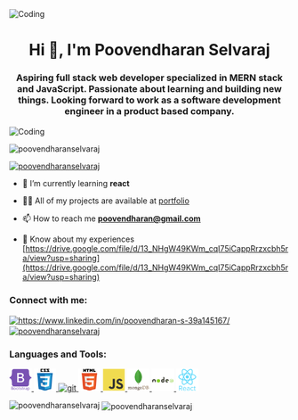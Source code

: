 <img align="centre" alt="Coding" width="100%" height="200" src="https://user-images.githubusercontent.com/97455003/165468010-121b63d2-3791-44fe-9ff8-848117ffd5e0.png">
<h1 align="center">Hi 👋, I'm Poovendharan Selvaraj</h1>
<h3 align="center">Aspiring full stack web developer specialized in MERN stack and JavaScript. Passionate about learning and building new things. Looking forward to work as a software development engineer in a product based company.</h3>
<img align="center" alt="Coding" width="500" src="https://c.tenor.com/2uyENRmiUt0AAAAM/coding.gif">
<p align="left"> <img src="https://komarev.com/ghpvc/?username=poovendharanselvaraj&label=Profile%20views&color=0e75b6&style=flat" alt="poovendharanselvaraj" /> </p>

<p align="left"> <a href="https://github.com/ryo-ma/github-profile-trophy"><img src="https://github-profile-trophy.vercel.app/?username=poovendharanselvaraj" alt="poovendharanselvaraj" /></a> </p>

- 🌱 I’m currently learning **react**

- 👨‍💻 All of my projects are available at [portfolio](portfolio)

- 📫 How to reach me **poovendharan@gmail.com**

- 📄 Know about my experiences [https://drive.google.com/file/d/13_NHgW49KWm_cqI75iCappRrzxcbh5ra/view?usp=sharing](https://drive.google.com/file/d/13_NHgW49KWm_cqI75iCappRrzxcbh5ra/view?usp=sharing)

<h3 align="left">Connect with me:</h3>
<p align="left">
<a href="https://linkedin.com/in/https://www.linkedin.com/in/poovendharan-s-39a145167/" target="blank"><img align="center" src="https://raw.githubusercontent.com/rahuldkjain/github-profile-readme-generator/master/src/images/icons/Social/linked-in-alt.svg" alt="https://www.linkedin.com/in/poovendharan-s-39a145167/" height="30" width="40" /></a>
<a href="https://codesandbox.com/poovendharanselvaraj" target="blank"><img align="center" src="https://raw.githubusercontent.com/rahuldkjain/github-profile-readme-generator/master/src/images/icons/Social/codesandbox.svg" alt="poovendharanselvaraj" height="30" width="40" /></a>
</p>

<h3 align="left">Languages and Tools:</h3>
<p align="left"> <a href="https://getbootstrap.com" target="_blank" rel="noreferrer"> <img src="https://raw.githubusercontent.com/devicons/devicon/master/icons/bootstrap/bootstrap-plain-wordmark.svg" alt="bootstrap" width="40" height="40"/> </a> <a href="https://www.w3schools.com/css/" target="_blank" rel="noreferrer"> <img src="https://raw.githubusercontent.com/devicons/devicon/master/icons/css3/css3-original-wordmark.svg" alt="css3" width="40" height="40"/> </a> <a href="https://git-scm.com/" target="_blank" rel="noreferrer"> <img src="https://www.vectorlogo.zone/logos/git-scm/git-scm-icon.svg" alt="git" width="40" height="40"/> </a> <a href="https://www.w3.org/html/" target="_blank" rel="noreferrer"> <img src="https://raw.githubusercontent.com/devicons/devicon/master/icons/html5/html5-original-wordmark.svg" alt="html5" width="40" height="40"/> </a> <a href="https://developer.mozilla.org/en-US/docs/Web/JavaScript" target="_blank" rel="noreferrer"> <img src="https://raw.githubusercontent.com/devicons/devicon/master/icons/javascript/javascript-original.svg" alt="javascript" width="40" height="40"/> </a> <a href="https://www.mongodb.com/" target="_blank" rel="noreferrer"> <img src="https://raw.githubusercontent.com/devicons/devicon/master/icons/mongodb/mongodb-original-wordmark.svg" alt="mongodb" width="40" height="40"/> </a> <a href="https://nodejs.org" target="_blank" rel="noreferrer"> <img src="https://raw.githubusercontent.com/devicons/devicon/master/icons/nodejs/nodejs-original-wordmark.svg" alt="nodejs" width="40" height="40"/> </a> <a href="https://reactjs.org/" target="_blank" rel="noreferrer"> <img src="https://raw.githubusercontent.com/devicons/devicon/master/icons/react/react-original-wordmark.svg" alt="react" width="40" height="40"/> </a> </p>

<p><img align="left" src="https://github-readme-stats.vercel.app/api/top-langs?username=poovendharanselvaraj&show_icons=true&locale=en&layout=compact" alt="poovendharanselvaraj" /></p>

<p>&nbsp;<img align="center" src="https://github-readme-stats.vercel.app/api?username=poovendharanselvaraj&show_icons=true&locale=en" alt="poovendharanselvaraj" /></p>

